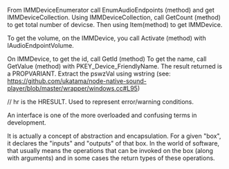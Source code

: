 From IMMDeviceEnumerator call EnumAudioEndpoints (method) and get IMMDeviceCollection.
Using IMMDeviceCollection, call GetCount (method) to get total number of devicse.
Then using Item(method) to get IMMDevice.

To get the volume, on the IMMDevice, you call Activate (method) with IAudioEndpointVolume.

On IMMDevice, to get the id, call GetId (method)
To get the name, call GetValue (method) with PKEY_Device_FriendlyName. The result returned is a PROPVARIANT. 
Extract the pswzVal using wstring (see: https://github.com/ukatama/node-native-sound-player/blob/master/wrapper/windows.cc#L95)


  // hr is the HRESULT. Used to represent error/warning conditions. 



An interface is one of the more overloaded and confusing terms in development.

It is actually a concept of abstraction and encapsulation. For a given "box", it declares the "inputs" and "outputs" of that box. In the world of software, that usually means the operations that can be invoked on the box (along with arguments) and in some cases the return types of these operations.